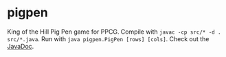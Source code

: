 # pigpen
King of the Hill Pig Pen game for PPCG. Compile with `javac -cp src/* -d . src/*.java`. Run with `java pigpen.PigPen [rows] [cols]`.
Check out the [JavaDoc](http://htmlpreview.github.com/?https://github.com/geokavel/pigpen/blob/master/docs/index.html).

